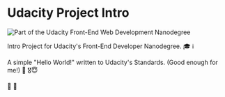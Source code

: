 # Udacity Project Intro
![Part of the Udacity Front-End Web Development Nanodegree](https://img.shields.io/badge/Udacity-Front--End%20Web%20Developer%20Nanodegree-02b3e4.svg)

Intro Project for Udacity's Front-End Developer Nanodegree. 🎓 ℹ️

A simple "Hello World!" written to Udacity's Standards. (Good enough for me!) 🙌 🎖😇

🐙 👾
